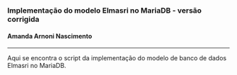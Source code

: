 ### Implementação do modelo Elmasri no MariaDB - versão corrigida
#### Amanda Arnoni Nascimento
***

Aqui se encontra o script da implementação do modelo de banco de dados Elmasri no MariaDB.